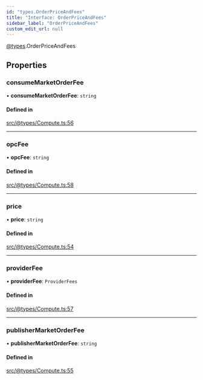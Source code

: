 ```yaml
---
id: "types.OrderPriceAndFees"
title: "Interface: OrderPriceAndFees"
sidebar_label: "OrderPriceAndFees"
custom_edit_url: null
---
```


[@types](../modules/types.md).OrderPriceAndFees

## Properties

### consumeMarketOrderFee

• **consumeMarketOrderFee**: `string`

#### Defined in

[src/@types/Compute.ts:56](https://github.com/deltaDAO/nautilus/blob/033f36a/src/@types/Compute.ts#L56)

___

### opcFee

• **opcFee**: `string`

#### Defined in

[src/@types/Compute.ts:58](https://github.com/deltaDAO/nautilus/blob/033f36a/src/@types/Compute.ts#L58)

___

### price

• **price**: `string`

#### Defined in

[src/@types/Compute.ts:54](https://github.com/deltaDAO/nautilus/blob/033f36a/src/@types/Compute.ts#L54)

___

### providerFee

• **providerFee**: `ProviderFees`

#### Defined in

[src/@types/Compute.ts:57](https://github.com/deltaDAO/nautilus/blob/033f36a/src/@types/Compute.ts#L57)

___

### publisherMarketOrderFee

• **publisherMarketOrderFee**: `string`

#### Defined in

[src/@types/Compute.ts:55](https://github.com/deltaDAO/nautilus/blob/033f36a/src/@types/Compute.ts#L55)
